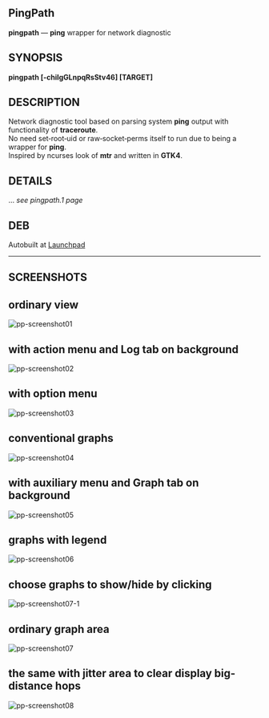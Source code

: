 PingPath
--------

**pingpath** — **ping** wrapper for network diagnostic

SYNOPSIS
--------

**pingpath \[-chiIgGLnpqRsStv46\] [TARGET]**

DESCRIPTION
-----------

Network diagnostic tool based on parsing system **ping** output with functionality of **traceroute**.  
No need set‐root‐uid or raw‐socket‐perms itself to run due to being a wrapper for **ping**.  
Inspired by ncurses look of **mtr** and written in **GTK4**.

DETAILS
-------
... *see pingpath.1 page*

DEB
-----------
Autobuilt at [Launchpad](https://launchpad.net/~lrou2014/+archive/ubuntu/pingpath)

------------------------------------------------------------------------
SCREENSHOTS
-----------
## ordinary view
![pp-screenshot01](https://raw.githubusercontent.com/yvs2014/pingpath/main/img/pp-screenshot01.png)

## with action menu and Log tab on background
![pp-screenshot02](https://raw.githubusercontent.com/yvs2014/pingpath/main/img/pp-screenshot02.png)

## with option menu
![pp-screenshot03](https://raw.githubusercontent.com/yvs2014/pingpath/main/img/pp-screenshot03.png)

## conventional graphs
![pp-screenshot04](https://raw.githubusercontent.com/yvs2014/pingpath/main/img/pp-screenshot04.png)

## with auxiliary menu and Graph tab on background
![pp-screenshot05](https://raw.githubusercontent.com/yvs2014/pingpath/main/img/pp-screenshot05.png)

## graphs with legend
![pp-screenshot06](https://raw.githubusercontent.com/yvs2014/pingpath/main/img/pp-screenshot06.png)

## choose graphs to show/hide by clicking
![pp-screenshot07-1](https://raw.githubusercontent.com/yvs2014/pingpath/main/img/pp-screenshot07-1.png)

## ordinary graph area
![pp-screenshot07](https://raw.githubusercontent.com/yvs2014/pingpath/main/img/pp-screenshot07.png)

## the same with jitter area to clear display big-distance hops
![pp-screenshot08](https://raw.githubusercontent.com/yvs2014/pingpath/main/img/pp-screenshot08.png)

